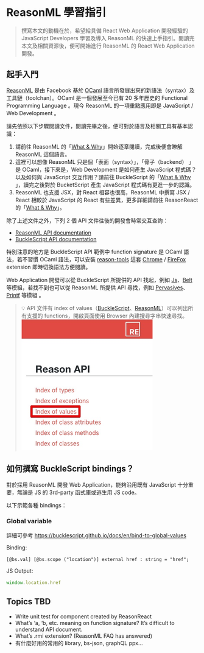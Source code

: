 # ReasonML 學習指引

> 撰寫本文的動機在於，希望給具備 React Web Application 開發經驗的 JavaScript Developers 學習及導入 ReasonML 的快速上手指引。閱讀完本文及相關資源後，便可開始進行 ReasonML 的 React Web Application 開發。

## 起手入門

[ReasonML](https://reasonml.github.io/) 是由 Facebook 基於 [OCaml](https://ocaml.org/) 語言所發展出來的新語法（syntax）及工具鏈（toolchan）。OCaml 是一個發展至今已有 20 多年歷史的 Functional Programming Language 。現今 ReasonML 的一項重點應用即是 JavaScript / Web Development 。

請先依照以下步驟閱讀文件，閱讀完畢之後，便可對於語言及相關工具有基本認識：

1. 請前往 ReasonML 的「[What & Why](https://reasonml.github.io/docs/en/what-and-why)」開始逐章閱讀，完成後便會瞭解 ReasonML 這個語言。
2. 這裡可以想像 ReasonML 只是個「表面（syntax）」，「骨子（backend） 」是 OCaml，接下來是，Web Development 是如何產生 JavaScript 程式碼？以及如何與 JavaScript 交互作用？請前往 BuckleScript 的「[What & Why](https://bucklescript.github.io/docs/en/what-why) 」，讀完之後對於 BucketScript 產生 JavaScript 程式碼有更進一步的認識。
3. ReasonML 也支援 JSX，對 React 相容也很高，ReasonML 中撰寫 JSX / React 相較於 JavaScript 的 React 有些差異，更多詳細請前往 ReasonReact 的「[What & Why](https://reasonml.github.io/reason-react/docs/en/what-and-why)」。

除了上述文件之外，下列 2 個 API 文件往後的開發會時常交互查詢：

- [ReasonML API documentation](https://reasonml.github.io/api/)
- [BuckleScript API documentation](https://bucklescript.github.io/bucklescript/api/)

特別注意的地方是 BuckleScript API 範例中 function signature 是 OCaml 語法，若不習慣 OCaml 語法，可以安裝 [reason-tools](https://github.com/reasonml/reason-tools) 這套 [Chrome](https://chrome.google.com/webstore/detail/reason-tools/kmdelnjbembbiodplmhgfjpecibfhadd) / [FireFox](https://addons.mozilla.org/en-US/firefox/addon/reason-tools/) extension 即時切換語法方便閱讀。

Web Application 開發可以從 BuckleScript 所提供的 API 找起，例如 [Js](https://bucklescript.github.io/bucklescript/api/Js.html)、[Belt](https://bucklescript.github.io/bucklescript/api/Belt.html) 等模組，若找不到也可以從 ReasonML 所提供 API 尋找，例如 [Pervasives](https://reasonml.github.io/api/Pervasives.html)、[Printf](https://reasonml.github.io/api/Printf.html) 等模組 。

> 💡 API 文件有 index of values（[BuckleScript](https://bucklescript.github.io/bucklescript/api/index_values.html)、[ReasonML](https://reasonml.github.io/api/index_values.html)）可以列出所有支援的 functions，開啟頁面使用 Browser 內建搜尋字串快速尋找。
> ![index of values - ReasonML](./index_of_values_re.jpg)
 
## 如何撰寫 BuckleScript bindings？

對於採用 ReasonML 開發 Web Application，能夠沿用既有 JavaScript 十分重要，無論是 JS 的 3rd-party 函式庫或逃生用 JS code。

以下示範各種 bindings：

### Global variable

詳細可參考 https://bucklescript.github.io/docs/en/bind-to-global-values

Binding:

```re
[@bs.val] [@bs.scope ("location")] external href : string = "href";
```

JS Output:

```js
window.location.href
```

## Topics TBD

- Write unit test for component created by ReasonReact
- What’s ‘a, ‘b, etc. meaning on function signature? It’s difficult to understand API document.
- What’s .rmi extension? (ReasonML FAQ has answered)
- 有什麼好用的常用的 library, bs-json, graphQL ppx...
